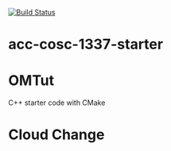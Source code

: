[![Build Status](https://travis-ci.org/acc-cosc-1337-spring-2020/acc-cosc-1337-spring-2020-OMTut.svg?branch=master)](https://travis-ci.org/acc-cosc-1337-spring-2020/acc-cosc-1337-spring-2020-OMTut)

# acc-cosc-1337-starter
# OMTut
C++ starter code with CMake 
# Cloud Change
